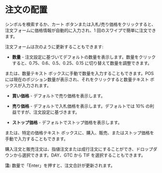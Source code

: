 # **注文の配置**

シンボルを検索するか、カート ボタンまたは入札/売り価格をクリックすると、注文フォームに価格情報が自動的に入力され、1 回のスワイプで簡単に注文できます。

注文フォームは次のように更新することもできます:

- **数量** - 注文設定に基づいてデフォルトの数量を表示します。数量をクリックすると、0.75、0.6、0.5、0.25、0.15 に切り替えて数量を調整できます。

または、数量テキスト ボックスに手動で数量を入力することもできます。POS には現在のポジション数量が表示され、それをクリックすると数量テキスト ボックスが入力されます。

- **買い価格** - デフォルトで売り価格を表示します。

- **売り価格** - デフォルトで入札価格を表示します。デフォルトでは 10% の利益ですが、注文設定に基づきます。

- **ストップ価格** - デフォルトでストップ価格を表示します。

または、特定の価格テキスト ボックスに、購入、販売、またはストップ価格を手動で入力することもできます。

購入注文と販売注文は、指値注文または成行注文にすることができ、ドロップダウンから選択できます。DAY、GTC から TIF を選択することもできます。

**注:** 数量で「Enter」を押すと、注文合計が更新されます。
